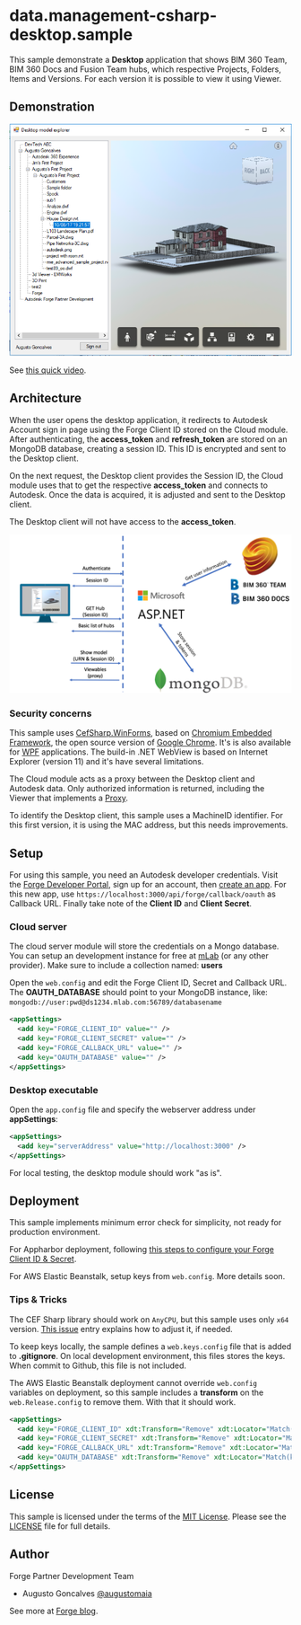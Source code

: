 # data.management-csharp-desktop.sample

This sample demonstrate a **Desktop** application that shows BIM 360 Team, BIM 360 Docs and Fusion Team hubs, which respective Projects, Folders, Items and Versions. For each version it is possible to view it using Viewer.

## Demonstration

![](main_screen.png)

See [this quick video](https://twitter.com/augustomaia/status/905178317686439937).

## Architecture

When the user opens the desktop application, it redirects to Autodesk Account sign in page using the Forge Client ID stored on the Cloud module. After authenticating, the **access_token** and **refresh_token** are stored on an MongoDB database, creating a session ID. This ID is encrypted and sent to the Desktop client. 

On the next request, the Desktop client provides the Session ID, the Cloud module uses that to get the respective **access_token** and connects to Autodesk. Once the data is acquired, it is adjusted and sent to the Desktop client. 

The Desktop client will not have access to the **access_token**. 

![](architecture.png)

### Security concerns

This sample uses [CefSharp.WinForms](https://www.nuget.org/packages/CefSharp.WinForms), based on [Chromium Embedded Framework](https://bitbucket.org/chromiumembedded/cef), the open source version of [Google Chrome](https://www.google.com/chrome). It's is also available for [WPF](https://cefsharp.github.io/) applications. The build-in .NET WebView is based on Internet Explorer (version 11) and it's have several limitations. 

The Cloud module acts as a proxy between the Desktop client and Autodesk data. Only authorized information is returned, including the Viewer that implements a [Proxy](https://forge.autodesk.com/blog/securing-your-forge-viewer-token-behind-proxy-net).

To identify the Desktop client, this sample uses a MachineID identifier. For this first version, it is using the MAC address, but this needs improvements.

## Setup

For using this sample, you need an Autodesk developer credentials. Visit the [Forge Developer Portal](https://developer.autodesk.com), sign up for an account, then [create an app](https://developer.autodesk.com/myapps/create). For this new app, use `https://localhost:3000/api/forge/callback/oauth` as Callback URL. Finally take note of the **Client ID** and **Client Secret**. 

### Cloud server

The cloud server module will store the credentials on a Mongo database. You can setup an development instance for free at [mLab](https://mlab.com) (or any other provider). Make sure to include a collection named: **users**

Open the `web.config` and edit the Forge Client ID, Secret and Callback URL. The **OAUTH_DATABASE** should point to your MongoDB instance, like: `mongodb://user:pwd@ds1234.mlab.com:56789/databasename`
 
```xml
<appSettings>
  <add key="FORGE_CLIENT_ID" value="" />
  <add key="FORGE_CLIENT_SECRET" value="" />
  <add key="FORGE_CALLBACK_URL" value="" />
  <add key="OAUTH_DATABASE" value="" />
</appSettings>
```

### Desktop executable

Open the `app.config` file and specify the webserver address under **appSettings**:

```xml
<appSettings>
  <add key="serverAddress" value="http://localhost:3000" />
</appSettings>
```

For local testing, the desktop module should work "as is". 

## Deployment

This sample implements minimum error check for simplicity, not ready for production environment.  

For Appharbor deployment, following [this steps to configure your Forge Client ID & Secret](http://adndevblog.typepad.com/cloud_and_mobile/2017/01/deploying-forge-aspnet-samples-to-appharbor.html).

For AWS Elastic Beanstalk, setup keys from `web.config`. More details soon. 

### Tips & Tricks

The CEF Sharp library should work on `AnyCPU`, but this sample uses only `x64` version. [This issue](https://github.com/cefsharp/CefSharp/issues/1714) entry explains how to adjust it, if needed.

To keep keys locally, the sample defines a `web.keys.config` file that is added to **.gitignore**. On local development environment, this files stores the keys. When commit to Github, this file is not included. 

The AWS Elastic Beanstalk deployment cannot override `web.config` variables on deployment, so this sample includes a **transform** on the `web.Release.config` to remove them. With that it should work.

```xml
<appSettings>
  <add key="FORGE_CLIENT_ID" xdt:Transform="Remove" xdt:Locator="Match(key)" />
  <add key="FORGE_CLIENT_SECRET" xdt:Transform="Remove" xdt:Locator="Match(key)" />
  <add key="FORGE_CALLBACK_URL" xdt:Transform="Remove" xdt:Locator="Match(key)" />
  <add key="OAUTH_DATABASE" xdt:Transform="Remove" xdt:Locator="Match(key)" />
</appSettings>
```
## License

This sample is licensed under the terms of the [MIT License](http://opensource.org/licenses/MIT). Please see the [LICENSE](LICENSE) file for full details.

## Author

Forge Partner Development Team

- Augusto Goncalves [@augustomaia](https://twitter.com/augustomaia)

See more at [Forge blog](https://forge.autodesk.com/blog).